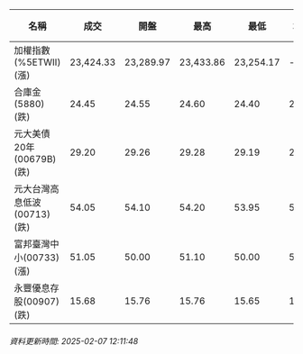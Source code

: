 | 名稱 | 成交 | 開盤 | 最高 | 最低 | 均價 | 成交金額(億) | 昨收 | 漲跌幅 | 漲跌 | 總量 | 昨量 | 振幅 |
| -------- | -------- | -------- | -------- |-------- | -------- | -------- |-------- |-------- |-------- | -------- | -------- |-------- |
|加權指數(%5ETWII) (漲)|23,424.33|23,289.97|23,433.86|23,254.17|-|2,585.78|23,316.60|0.46%|107.73|4,499,795|0|0.77%|
|合庫金(5880) (跌)|24.45|24.55|24.60|24.40|24.46|1.11|24.65|0.81%|0.20|4,531|6,222|0.81%|
|元大美債20年(00679B) (跌)|29.20|29.26|29.28|29.19|29.24|9.55|29.22|0.07%|0.02|32,663|71,242|0.31%|
|元大台灣高息低波(00713) (跌)|54.05|54.10|54.20|53.95|54.04|3.19|54.10|0.09%|0.05|5,910|13,256|0.46%|
|富邦臺灣中小(00733) (漲)|51.05|50.00|51.10|50.00|50.81|0.724|49.95|2.20%|1.10|1,424|1,114|2.20%|
|永豐優息存股(00907) (跌)|15.68|15.76|15.76|15.65|15.68|0.170|15.76|0.51%|0.08|1,082|2,233|0.70%|
###### 資料更新時間: 2025-02-07 12:11:48